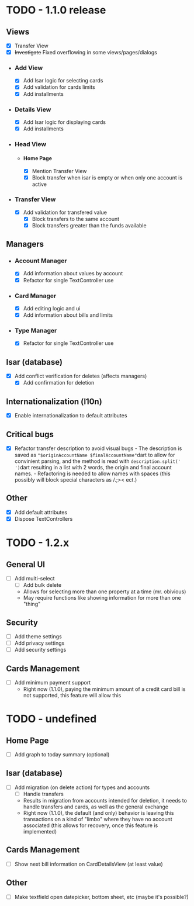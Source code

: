 # TODO - 1.1.0 release

## Views
- [x] Transfer View
- [x] ~~Investigate~~ Fixed overflowing in some views/pages/dialogs 

- ### Add View
    - [x] Add Isar logic for selecting cards
    - [x] Add validation for cards limits
    - [x] Add installments

- ### Details View
    - [x] Add Isar logic for displaying cards
    - [x] Add installments

- ### Head View

    - #### Home Page
        - [x] Mention Transfer View
        - [x] Block transfer when isar is empty or when only one account is active
        
- ### Transfer View
    - [x] Add validation for transfered value
        - [x] Block transfers to the same account
        - [x] Block transfers greater than the funds available

## Managers

- ### Account Manager
    - [x] Add information about values by account
    - [x] Refactor for single TextController use

- ### Card Manager
    - [x] Add editing logic and ui
    - [x] Add information about bills and limits

- ### Type Manager
    - [x] Refactor for single TextController use

## Isar (database)
- [x] Add conflict verification for deletes (affects managers)
    - [x] Add confirmation for deletion

## Internationalization (l10n)
- [x] Enable internationalization to default attributes

## Critical bugs
- [x] Refactor transfer description to avoid visual bugs
        - The description is saved as ```"$originAccountName $finalAccountName"```dart to allow for convinient parsing, and the method is read with ```description.split(' ')```dart resulting in a list with 2 words, the origin and final account names.
        - Refactoring is needed to allow names with spaces (this possibly will block special characters as /.;>< ect.)


## Other
- [x] Add default attributes
- [x] Dispose TextControllers

# TODO - 1.2.x

## General UI
- [ ] Add multi-select
    - [ ] Add bulk delete
    - Allows for selecting more than one property at a time (mr. obivious)
    - May require functions like showing information for more than one "thing"

## Security
- [ ] Add theme settings
- [ ] Add privacy settings
- [ ] Add security settings

## Cards Management
- [ ] Add minimum payment support
    - Right now (1.1.0), paying the minimum amount of a credit card bill is not supported, this feature will allow this

# TODO - undefined

## Home Page
- [ ] Add graph to today summary (optional)

## Isar (database)
- [ ] Add migration (on delete action) for types and accounts
    - [ ] Handle transfers
    - Results in migration from accounts intended for deletion, it needs to handle transfers and cards, as well as the general exchange
    - Right now (1.1.0), the default (and only) behavior is leaving this transactions on a kind of "limbo" where they have no account associated
    (this allows for recovery, once this feature is implemented)

## Cards Management
- [ ] Show next bill information on CardDetailsView (at least value)

## Other
- [ ] Make textfield open datepicker, bottom sheet, etc (maybe it's possible?)

